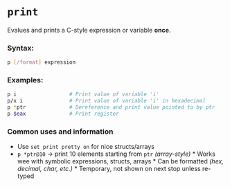 # `print`
Evalues and prints a C-style expression or variable **once**.

### Syntax:
```bash
p [/format] expression
```

### Examples:
```bash
p i                 # Print value of variable 'i'
p/x i               # Print value of variable 'i' in hexadecimal
p *ptr              # Dereference and print value pointed to by ptr
p $eax              # Print register
```

### Common uses and information
 * Use `set print pretty on` for nice structs/arrays
 * `p *ptr@10` $\rightarrow$ print 10 elements starting from `ptr` *(array-style)* * Works wee with symbolic expressions, structs, arrays * Can be formatted *(hex, decimal, char, etc.)* * Temporary, not shown on next stop unless re-typed
